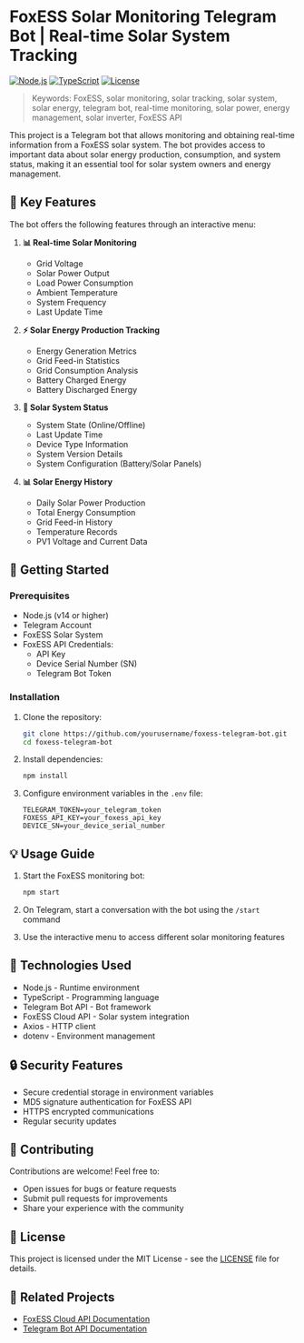 # FoxESS Solar Monitoring Telegram Bot | Real-time Solar System Tracking

[![Node.js](https://img.shields.io/badge/Node.js-v14+-green.svg)](https://nodejs.org/)
[![TypeScript](https://img.shields.io/badge/TypeScript-v4+-blue.svg)](https://www.typescriptlang.org/)
[![License](https://img.shields.io/badge/License-MIT-yellow.svg)](LICENSE)

> Keywords: FoxESS, solar monitoring, solar tracking, solar system, solar energy, telegram bot, real-time monitoring, solar power, energy management, solar inverter, FoxESS API

This project is a Telegram bot that allows monitoring and obtaining real-time information from a FoxESS solar system. The bot provides access to important data about solar energy production, consumption, and system status, making it an essential tool for solar system owners and energy management.

## 🌟 Key Features

The bot offers the following features through an interactive menu:

1. **📊 Real-time Solar Monitoring**
   - Grid Voltage
   - Solar Power Output
   - Load Power Consumption
   - Ambient Temperature
   - System Frequency
   - Last Update Time

2. **⚡ Solar Energy Production Tracking**
   - Energy Generation Metrics
   - Grid Feed-in Statistics
   - Grid Consumption Analysis
   - Battery Charged Energy
   - Battery Discharged Energy

3. **🔄 Solar System Status**
   - System State (Online/Offline)
   - Last Update Time
   - Device Type Information
   - System Version Details
   - System Configuration (Battery/Solar Panels)

4. **📊 Solar Energy History**
   - Daily Solar Power Production
   - Total Energy Consumption
   - Grid Feed-in History
   - Temperature Records
   - PV1 Voltage and Current Data

## 🚀 Getting Started

### Prerequisites

- Node.js (v14 or higher)
- Telegram Account
- FoxESS Solar System
- FoxESS API Credentials:
  - API Key
  - Device Serial Number (SN)
  - Telegram Bot Token

### Installation

1. Clone the repository:
   ```bash
   git clone https://github.com/yourusername/foxess-telegram-bot.git
   cd foxess-telegram-bot
   ```

2. Install dependencies:
   ```bash
   npm install
   ```

3. Configure environment variables in the `.env` file:
   ```
   TELEGRAM_TOKEN=your_telegram_token
   FOXESS_API_KEY=your_foxess_api_key
   DEVICE_SN=your_device_serial_number
   ```

## 💡 Usage Guide

1. Start the FoxESS monitoring bot:
   ```bash
   npm start
   ```

2. On Telegram, start a conversation with the bot using the `/start` command

3. Use the interactive menu to access different solar monitoring features

## 🔧 Technologies Used

- Node.js - Runtime environment
- TypeScript - Programming language
- Telegram Bot API - Bot framework
- FoxESS Cloud API - Solar system integration
- Axios - HTTP client
- dotenv - Environment management

## 🔒 Security Features

- Secure credential storage in environment variables
- MD5 signature authentication for FoxESS API
- HTTPS encrypted communications
- Regular security updates

## 🤝 Contributing

Contributions are welcome! Feel free to:
- Open issues for bugs or feature requests
- Submit pull requests for improvements
- Share your experience with the community

## 📝 License

This project is licensed under the MIT License - see the [LICENSE](LICENSE) file for details.

## 🔗 Related Projects

- [FoxESS Cloud API Documentation](https://portal.foxesscloud.us:30004/public/i18n/en/OpenApiDocument.html)
- [Telegram Bot API Documentation](https://core.telegram.org/bots/api)